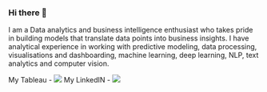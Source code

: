 

### Hi there 👋

I am a Data analytics and business intelligence enthusiast who takes pride in building models that translate data points into business insights. I have analytical experience in working with predictive modeling, data processing, visualisations and dashboarding, machine learning, deep learning, NLP, text analytics and computer vision.

My Tableau - [<img src="https://img.shields.io/badge/tableau-%2312100E.svg?&style=for-the-badge&logo=tableau&logoColor=white&color=black"/>](https://public.tableau.com/app/profile/ryash)
My LinkedIN - [<img src="https://img.shields.io/badge/linkedin-%2312100E.svg?&style=for-the-badge&logo=linkedin&logoColor=white&color=black" />](https://www.linkedin.com/in/ryash/)


<!--
**Yash-Raghav/Yash-Raghav** is a ✨ _special_ ✨ repository because its `README.md` (this file) appears on your GitHub profile.

Here are some ideas to get you started:

- 🔭 I’m currently working on ...
- 🌱 I’m currently learning ...
- 👯 I’m looking to collaborate on ...
- 🤔 I’m looking for help with ...
- 💬 Ask me about ...
- 📫 How to reach me: ...
- 😄 Pronouns: ...
- ⚡ Fun fact: ...
-->
